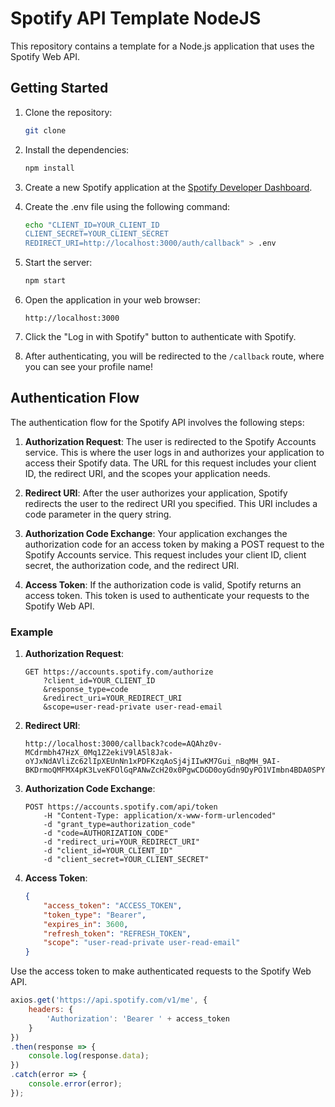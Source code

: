 # Spotify API Template NodeJS

This repository contains a template for a Node.js application that uses the Spotify Web API. 

## Getting Started

1. Clone the repository:
   ```bash
   git clone
    ```
2. Install the dependencies:
    ```bash
    npm install
    ```
3. Create a new Spotify application at the [Spotify Developer Dashboard](https://developer.spotify.com/dashboard/applications).
4. Create the .env file using the following command:
    ```bash
    echo "CLIENT_ID=YOUR_CLIENT_ID
    CLIENT_SECRET=YOUR_CLIENT_SECRET
    REDIRECT_URI=http://localhost:3000/auth/callback" > .env
    ```
5. Start the server:
    ```bash
    npm start
    ```
6. Open the application in your web browser:
    ```
    http://localhost:3000
    ```
7. Click the "Log in with Spotify" button to authenticate with Spotify.

8. After authenticating, you will be redirected to the `/callback` route, where you can see your profile name!

## Authentication Flow

The authentication flow for the Spotify API involves the following steps:

1. **Authorization Request**: The user is redirected to the Spotify Accounts service. This is where the user logs in and authorizes your application to access their Spotify data. The URL for this request includes your client ID, the redirect URI, and the scopes your application needs.

2. **Redirect URI**: After the user authorizes your application, Spotify redirects the user to the redirect URI you specified. This URI includes a code parameter in the query string.

3. **Authorization Code Exchange**: Your application exchanges the authorization code for an access token by making a POST request to the Spotify Accounts service. This request includes your client ID, client secret, the authorization code, and the redirect URI.

4. **Access Token**: If the authorization code is valid, Spotify returns an access token. This token is used to authenticate your requests to the Spotify Web API.

### Example

1. **Authorization Request**:
   ```
   GET https://accounts.spotify.com/authorize
       ?client_id=YOUR_CLIENT_ID
       &response_type=code
       &redirect_uri=YOUR_REDIRECT_URI
       &scope=user-read-private user-read-email
   ```

2. **Redirect URI**:
   ```
   http://localhost:3000/callback?code=AQAhz0v-MCdrmbh47HzX_0Mq1Z2ekiV9lA5l8Jak-oYJxNdAVliZc62lIpXEUnNn1xPDFKzqAoSj4jIIwKM7Gui_nBqMH_9AI-BKDrmoQMFMX4pK3LveKFOlGqPANwZcH20x0PgwCDGD0oyGdn9DyPO1VImbn4BDA0SPYFywrybsJySjwrbrQdbYDV0itG3lkJrSEQtiV73cAAclADywvY_5HYJPjA
   ```

3. **Authorization Code Exchange**:
   ```
   POST https://accounts.spotify.com/api/token
       -H "Content-Type: application/x-www-form-urlencoded"
       -d "grant_type=authorization_code"
       -d "code=AUTHORIZATION_CODE"
       -d "redirect_uri=YOUR_REDIRECT_URI"
       -d "client_id=YOUR_CLIENT_ID"
       -d "client_secret=YOUR_CLIENT_SECRET"
   ```

4. **Access Token**:
   ```json
   {
       "access_token": "ACCESS_TOKEN",
       "token_type": "Bearer",
       "expires_in": 3600,
       "refresh_token": "REFRESH_TOKEN",
       "scope": "user-read-private user-read-email"
   }
   ```

Use the access token to make authenticated requests to the Spotify Web API.

```javascript
axios.get('https://api.spotify.com/v1/me', {
    headers: {
        'Authorization': 'Bearer ' + access_token
    }
})
.then(response => {
    console.log(response.data);
})
.catch(error => {
    console.error(error);
});
```


